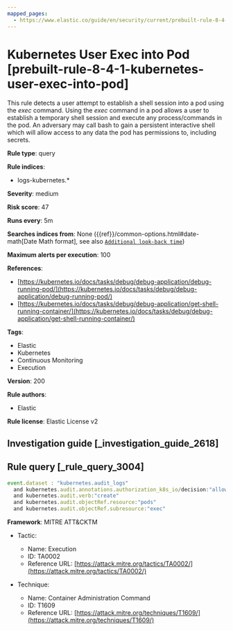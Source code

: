 ```yaml
---
mapped_pages:
  - https://www.elastic.co/guide/en/security/current/prebuilt-rule-8-4-1-kubernetes-user-exec-into-pod.html
---
```


# Kubernetes User Exec into Pod [prebuilt-rule-8-4-1-kubernetes-user-exec-into-pod]

This rule detects a user attempt to establish a shell session into a pod using the *exec* command. Using the *exec* command in a pod allows a user to establish a temporary shell session and execute any process/commands in the pod. An adversary may call bash to gain a persistent interactive shell which will allow access to any data the pod has permissions to, including secrets.

**Rule type**: query

**Rule indices**:

* logs-kubernetes.*

**Severity**: medium

**Risk score**: 47

**Runs every**: 5m

**Searches indices from**: None ({{ref}}/common-options.html#date-math[Date Math format], see also [`Additional look-back time`](docs-content://solutions/security/detect-and-alert/create-detection-rule.md#rule-schedule))

**Maximum alerts per execution**: 100

**References**:

* [https://kubernetes.io/docs/tasks/debug/debug-application/debug-running-pod/](https://kubernetes.io/docs/tasks/debug/debug-application/debug-running-pod/)
* [https://kubernetes.io/docs/tasks/debug/debug-application/get-shell-running-container/](https://kubernetes.io/docs/tasks/debug/debug-application/get-shell-running-container/)

**Tags**:

* Elastic
* Kubernetes
* Continuous Monitoring
* Execution

**Version**: 200

**Rule authors**:

* Elastic

**Rule license**: Elastic License v2

## Investigation guide [_investigation_guide_2618]



## Rule query [_rule_query_3004]

```js
event.dataset : "kubernetes.audit_logs"
  and kubernetes.audit.annotations.authorization_k8s_io/decision:"allow"
  and kubernetes.audit.verb:"create"
  and kubernetes.audit.objectRef.resource:"pods"
  and kubernetes.audit.objectRef.subresource:"exec"
```

**Framework**: MITRE ATT&CKTM

* Tactic:

    * Name: Execution
    * ID: TA0002
    * Reference URL: [https://attack.mitre.org/tactics/TA0002/](https://attack.mitre.org/tactics/TA0002/)

* Technique:

    * Name: Container Administration Command
    * ID: T1609
    * Reference URL: [https://attack.mitre.org/techniques/T1609/](https://attack.mitre.org/techniques/T1609/)



